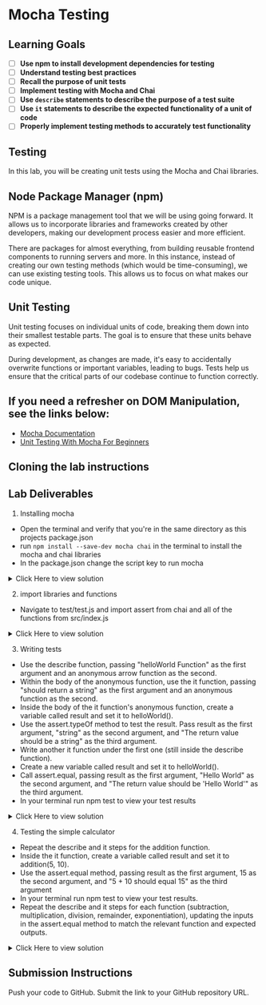# Mocha Testing

## Learning Goals

- [ ] **Use npm to install development dependencies for testing**
- [ ] **Understand testing best practices**
- [ ] **Recall the purpose of unit tests**
- [ ] **Implement testing with Mocha and Chai**
- [ ] **Use `describe` statements to describe the purpose of a test suite**
- [ ] **Use `it` statements to describe the expected functionality of a unit of code**
- [ ] **Properly implement testing methods to accurately test functionality**

## Testing

In this lab, you will be creating unit tests using the Mocha and Chai libraries.

## Node Package Manager (npm)

NPM is a package management tool that we will be using going forward. It allows us to incorporate libraries and frameworks created by other developers, making our development process easier and more efficient.

There are packages for almost everything, from building reusable frontend components to running servers and more. In this instance, instead of creating our own testing methods (which would be time-consuming), we can use existing testing tools. This allows us to focus on what makes our code unique.

## Unit Testing

Unit testing focuses on individual units of code, breaking them down into their smallest testable parts. The goal is to ensure that these units behave as expected.

During development, as changes are made, it's easy to accidentally overwrite functions or important variables, leading to bugs. Tests help us ensure that the critical parts of our codebase continue to function correctly.

## If you need a refresher on DOM Manipulation, see the links below:

- [Mocha Documentation](https://mochajs.org/#getting-started)
- [Unit Testing With Mocha For Beginners](https://www.youtube.com/watch?v=sPyb6QlgBaU)

## Cloning the lab instructions

## Lab Deliverables

1. Installing mocha

- Open the terminal and verify that you're in the same directory as this projects package.json
- run `npm install --save-dev mocha chai` in the terminal to install the mocha and chai libraries
- In the package.json change the script key to run mocha

<details> <summary>Click Here to view solution</summary>

```
// The package.json file should look like this.
// You only need to update the "scripts" section.
// Chai and Mocha should have been automatically added to the devDependencies during installation.
// The version numbers may differ from what's listed here, and that's perfectly fine.
{
  "name": "mocha_tests",
  "version": "1.0.0",
  "description": "",
  "type": "module",
  "main": "index.js",
  "directories": {
    "test": "test"
  },
  "scripts": {
    "test": "mocha"
  },
  "author": "",
  "license": "ISC",
  "devDependencies": {
    "chai": "^5.1.1",
    "mocha": "^10.7.3"
  }
}

```

</details>

2. import libraries and functions

- Navigate to test/test.js and import assert from chai and all of the functions from src/index.js

<details> <summary>Click Here to view solution</summary>

```
// Importing the Chai library to use its assert method, which offers more features than the built-in Node.js assertions
import { assert } from "chai";
//We are importing our Functions from src/index.js
import {
  helloWorld,
  addition,
  subtraction,
  multiplication,
  division,
  remainder,
  exponentiation,
} fro

```

</details>

3. Writing tests

- Use the describe function, passing "helloWorld Function" as the first argument and an anonymous arrow function as the second.
- Within the body of the anonymous function, use the it function, passing "should return a string" as the first argument and an anonymous function as the second.
- Inside the body of the it function's anonymous function, create a variable called result and set it to helloWorld().
- Use the assert.typeOf method to test the result. Pass result as the first argument, "string" as the second argument, and "The return value should be a string" as the third argument.
- Write another it function under the first one (still inside the describe function).
- Create a new variable called result and set it to helloWorld().
- Call assert.equal, passing result as the first argument, "Hello World" as the second argument, and "The return value should be 'Hello World'" as the third argument.
- In your terminal run npm test to view your test results

<details> <summary>Click Here to view solution</summary>

```
// The it block focuses on the specific function being tested and its expected result
describe("helloWorld Function", () => {
  it("should return a string", () => {
    const result = helloWorld();
    assert.typeOf(result, "string", "The return value should be a string");
  });

  it('should return "Hello World"', () => {
    const result = helloWorld();
    assert.equal(
      result,
      "Hello World",
      'The return value should be "Hello World"'
    );
  });
});
//The output in your terminal should look like this.
root@ixWorkLaptop:~/work/340Labs/mocha_tests# npm run test

> mocha_tests@1.0.0 test
> mocha



  helloWorld Function
    ✔ should return a string
    ✔ should return "Hello World"


  2 passing (3ms)

root@ixWorkLaptop:~/work/340Labs/mocha_tests#
```

</details>

4. Testing the simple calculator

- Repeat the describe and it steps for the addition function.
- Inside the it function, create a variable called result and set it to addition(5, 10).
- Use the assert.equal method, passing result as the first argument, 15 as the second argument, and "5 + 10 should equal 15" as the third argument
- In your terminal run npm test to view your test results.
- Repeat the describe and it steps for each function (subtraction, multiplication, division, remainder, exponentiation), updating the inputs in the assert.equal method to match the relevant function and expected outputs.

<details> <summary>Click Here to view solution</summary>

```
describe("Addition Function", () => {
  it("should correctly add two numbers", () => {
    const result = addition(5, 10);
    assert.equal(result, 15, "5 + 10 should equal 15");
  });
});

describe("Subtraction Function", () => {
  it("should correctly subtract two numbers", () => {
    const result = subtraction(10, 5);
    assert.equal(result, 5, "10 - 5 should equal 5");
  });
});

describe("Multiplication Function", () => {
  it("should correctly multiply two numbers", () => {
    const result = multiplication(7, 7);
    assert.equal(result, 49, "7 * 7 should equal 49");
  });
});

describe("Division Function", () => {
  it("should correctly divide two numbers", () => {
    const result = division(50, 10);
    assert.equal(result, 5, "50 / 10 should equal 5");
  });
});

describe("Remainder Function", () => {
  it("should correctly return the remainder of two numbers", () => {
    const result = remainder(5, 4);
    assert.equal(result, 1, "5 % 4 should equal 1");
  });
});

describe("Exponentiation Function", () => {
  it("should correctly return the exponentiation of a number", () => {
    const result = exponentiation(6, 2);
    assert.equal(result, 36, "6^2 should equal 36");
  });
});

//Your terminal output should look like this.
root@ixWorkLaptop:~/work/340Labs/mocha_tests# npm run test

> mocha_tests@1.0.0 test
> mocha



  helloWorld Function
    ✔ should return a string
    ✔ should return "Hello World"

  Addition Function
    ✔ should correctly add two numbers

  Subtraction Function
    ✔ should correctly subtract two numbers

  Multiplication Function
    ✔ should correctly multiply two numbers

  Division Function
    ✔ should correctly divide two numbers

  Remainder Function
    ✔ should correctly return the remainder of two numbers

  Exponentiation Function
    ✔ should correctly return the exponentiation of a number


  8 passing (6ms)

root@ixWorkLaptop:~/work/340Labs/mocha_tests#



```

</details>

## Submission Instructions

Push your code to GitHub.
Submit the link to your GitHub repository URL.
